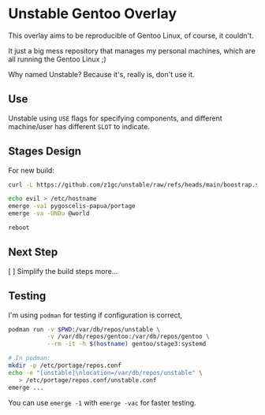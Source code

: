 # Unstable Gentoo Overlay

This overlay aims to be reproducible of Gentoo Linux, of course, it couldn't.

It just a big mess repository that manages my personal machines, which are all
running the Gentoo Linux ;)

Why named Unstable? Because it's, really is, don't use it.

## Use

Unstable using `USE` flags for specifying components, and different machine/user
has different `SLOT` to indicate.

## Stages Design

For new build:

```bash
curl -L https://github.com/z1gc/unstable/raw/refs/heads/main/boostrap.sh | bash

echo evil > /etc/hostname
emerge -va1 pygoscelis-papua/portage
emerge -va -UNDu @world

reboot
```

## Next Step

[ ] Simplify the build steps more...

## Testing

I'm using `podman` for testing if configuration is correct,

```bash
podman run -v $PWD:/var/db/repos/unstable \
           -v /var/db/repos/gentoo:/var/db/repos/gentoo \
           --rm -it -h $(hostname) gentoo/stage3:systemd

# In podman:
mkdir -p /etc/portage/repos.conf
echo -e "[unstable]\nlocation=/var/db/repos/unstable" \
   > /etc/portage/repos.conf/unstable.conf
emerge ...
```

You can use `emerge -1` with `emerge -vac` for faster testing.

